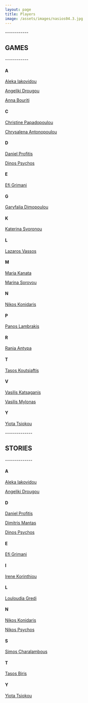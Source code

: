 ```yaml
---
layout: page
title: Players
image: /assets/images/nasios04.3.jpg
---
```

\------------

## **GAMES**

\------------

#### A

[Aleka Iakovidou](https://photogames.tk/aleka-iakovidou/)

[Angeliki Drougou](https://photogames.tk/angeliki-drougou/)

[Anna Bouriti](https://photogames.tk/anna-bouriti/)

#### C

[Christine Papadopoulou](https://photogames.tk/christine-papadopoulou/)

[Chrysalena Antonopoulou](https://photogames.tk/chrysalena-antonopoulou/)

#### D

[Daniel Profitis](https://photogames.tk/daniel-profitis/)

[Dinos Psychos](https://photogames.tk/dinos-psychos/)

#### E

[Efi Grimani](https://photogames.tk/efi-grimani/)

#### G

[Garyfalia Dimopoulou](https://photogames.tk/garyfalia-dimopoulou/)

#### K

[Katerina Svoronou](https://photogames.tk/katerina-svoronou/)

#### L

[Lazaros Vassos](https://photogames.tk/lazaros-vassos/)

#### M

[Maria Kanata](https://photogames.tk/maria-kanata/)

[Marina Sorovou](https://photogames.tk/marina-sorovou/)

#### N

[Nikos Konidaris](https://photogames.tk/nikos-konidaris/)

#### P

[Panos Lambrakis](https://photogames.tk/panos-lamprakis/)

#### R

[Rania Antypa](https://photogames.tk/rania-antypa/)

#### T

[Tasos Koutsiaftis](https://photogames.tk/tasos-koutsiaftis/)

#### V

[Vasilis Katsaganis](https://photogames.tk/vasilis-katsaganis/)

[Vasilis Mylonas](https://photogames.tk/vasilis-mylonas/)

#### Y

[Yiota Tsiokou](https://photogames.tk/yiota-tsiokou/)

\--------------

## **STORIES**

\--------------



#### A

[Aleka Iakovidou](https://photogames.tk/aleka-iakovidou/)

[Angeliki Drougou](https://photogames.tk/angeliki-drougou/)

#### D

[Daniel Profitis](https://photogames.tk/daniel-profitis/)

[Dimitris Mantas](https://photogames.tk/dimitris-mantas/)

[Dinos Psychos](https://photogames.tk/dinos-psychos/)

#### E

[Efi Grimani](https://photogames.tk/efi-grimani/)

#### I

[Irene Korinthiou](https://photogames.tk/irene-korinthiou/)

#### L

[Louloudia Gredi](https://photogames.tk/louloudia-gradi/)

#### N

[Nikos Konidaris](https://photogames.tk/nikos-konidaris/)

[Nikos Psychos](https://photogames.tk/nikos-psychos/)

#### S

[Simos Charalambous](https://photogames.tk/simos-charalambous/)

#### T

[Tasos Biris](https://photogames.tk/tasos-biris/)

#### Y

[Yiota Tsiokou](https://photogames.tk/yiota-tsiokou/)
